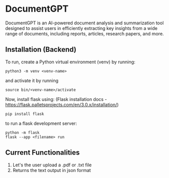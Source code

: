 # DocumentGPT
DocumentGPT is an AI-powered document analysis and summarization tool designed to assist users in efficiently extracting key insights from a wide range of documents, including reports, articles, research papers, and more.

## Installation (Backend)
To run, create a Python virtual environment (venv) by running:

```
python3 -m venv <venv-name>
```
and activate it by running 
```
source bin/<venv-name>/activate
```

Now, install flask using: (Flask installation docs - https://flask.palletsprojects.com/en/3.0.x/installation/)

```
pip install flask
```
to run a flask development server:

```
python -m flask
flask --app <filename> run 
```

## Current Functionalities 
1. Let's the user upload a .pdf or .txt file
2. Returns the text output in json format